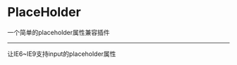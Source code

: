 # PlaceHolder
一个简单的placeholder属性兼容插件

-----------------------------------------

让IE6~IE9支持input的placeholder属性
